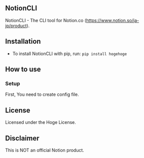 ## NotionCLI

NotionCLI - The CLI tool for Notion.co (https://www.notion.so/ja-jp/product).

## Installation

* To install NotionCLI with pip, run: `pip install hogehoge`

## How to use

### Setup

First, You need to create config file.

## License

Licensed under the Hoge License.

## Disclaimer

This is NOT an official Notion product.
